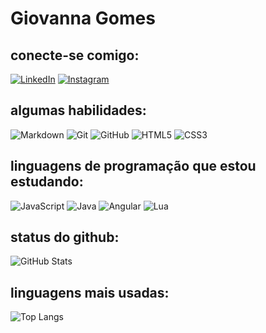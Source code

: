 # Giovanna Gomes

## conecte-se comigo:
[![LinkedIn](https://img.shields.io/badge/LinkedIn-000?style=for-the-badge&logo=linkedin&logoColor=0E76A8)](https://www.linkedin.com/in/giovannagomes5746/)
[![Instagram](https://img.shields.io/badge/Instagram-000?style=for-the-badge&logo=instagram)](https://www.instagram.com/gionanagomes/)

## algumas habilidades:
![Markdown](https://img.shields.io/badge/Markdown-000?style=for-the-badge&logo=markdown)
![Git](https://img.shields.io/badge/Git-000?style=for-the-badge&logo=git)
![GitHub](https://img.shields.io/badge/GitHub-000?style=for-the-badge&logo=github)
![HTML5](https://img.shields.io/badge/HTML5-000?style=for-the-badge&logo=html5)
![CSS3](https://img.shields.io/badge/CSS3-000?style=for-the-badge&logo=css3&logoColor=264CE4)

## linguagens de programação que estou estudando:
![JavaScript](https://img.shields.io/badge/JavaScript-000?style=for-the-badge&logo=javascript)
![Java](https://img.shields.io/badge/Java-000?style=for-the-badge&logo=java)
![Angular](https://img.shields.io/badge/Angular-000?style=for-the-badge&logo=angular&logoColor=C3002F)
![Lua](https://img.shields.io/badge/Lua-000?style=for-the-badge&logo=lua)

## status do github:
![GitHub Stats](https://github-readme-stats.vercel.app/api?username=gionanagomes&theme=transparent&bg_color=BEE0DF&border_color=6AC09D&show_icons=true&icon_color=6AC09D&title_color=08AEA4&text_color=FFF)

## linguagens mais usadas:
![Top Langs](https://github-readme-stats-git-masterrstaa-rickstaa.vercel.app/api/top-langs/?username=gionanagomes&bg_color=BEE0DF&border_color=6AC09D&title_color=6AC09D&text_color=FFF)


